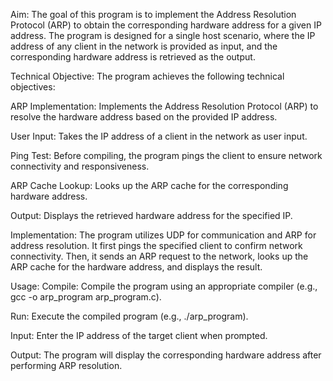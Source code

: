 Aim:
The goal of this program is to implement the Address Resolution Protocol (ARP) to obtain the corresponding hardware address for a given IP address. The program is designed for a single host scenario, where the IP address of any client in the network is provided as input, and the corresponding hardware address is retrieved as the output.

Technical Objective:
The program achieves the following technical objectives:

ARP Implementation: Implements the Address Resolution Protocol (ARP) to resolve the hardware address based on the provided IP address.

User Input: Takes the IP address of a client in the network as user input.

Ping Test: Before compiling, the program pings the client to ensure network connectivity and responsiveness.

ARP Cache Lookup: Looks up the ARP cache for the corresponding hardware address.

Output: Displays the retrieved hardware address for the specified IP.

Implementation:
The program utilizes UDP for communication and ARP for address resolution. It first pings the specified client to confirm network connectivity. Then, it sends an ARP request to the network, looks up the ARP cache for the hardware address, and displays the result.

Usage:
Compile: Compile the program using an appropriate compiler (e.g., gcc -o arp_program arp_program.c).

Run: Execute the compiled program (e.g., ./arp_program).

Input: Enter the IP address of the target client when prompted.

Output: The program will display the corresponding hardware address after performing ARP resolution.